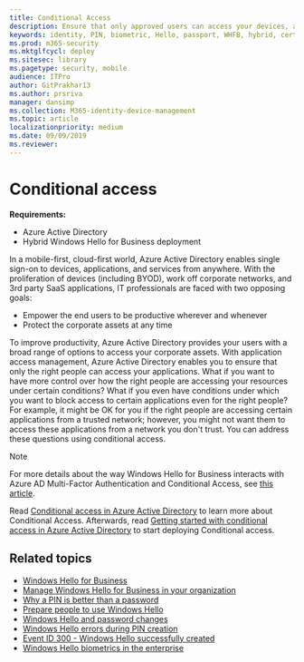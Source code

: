 ```yaml
---
title: Conditional Access
description: Ensure that only approved users can access your devices, applications, and services from anywhere by enabling single sign-on with Azure Active Directory.
keywords: identity, PIN, biometric, Hello, passport, WHFB, hybrid, cert-trust, device, registration, unlock, conditional access
ms.prod: m365-security
ms.mktglfcycl: deploy
ms.sitesec: library
ms.pagetype: security, mobile
audience: ITPro
author: GitPrakhar13
ms.author: prsriva
manager: dansimp
ms.collection: M365-identity-device-management
ms.topic: article
localizationpriority: medium
ms.date: 09/09/2019
ms.reviewer: 
---
```


# Conditional access

**Requirements:**

* Azure Active Directory
* Hybrid Windows Hello for Business deployment

In a mobile-first, cloud-first world, Azure Active Directory enables single sign-on to devices, applications, and services from anywhere. With the proliferation of devices (including BYOD), work off corporate networks, and 3rd party SaaS applications, IT professionals are faced with two opposing goals:

* Empower the end users to be productive wherever and whenever
* Protect the corporate assets at any time

To improve productivity, Azure Active Directory provides your users with a broad range of options to access your corporate assets. With application access management, Azure Active Directory enables you to ensure that only the right people can access your applications. What if you want to have more control over how the right people are accessing your resources under certain conditions? What if you even have conditions under which you want to block access to certain applications even for the right people? For example, it might be OK for you if the right people are accessing certain applications from a trusted network; however, you might not want them to access these applications from a network you don't trust. You can address these questions using conditional access.

> [!NOTE]
> For more details about the way Windows Hello for Business interacts with Azure AD Multi-Factor Authentication and Conditional Access, see [this article](https://techcommunity.microsoft.com/t5/core-infrastructure-and-security/why-are-my-users-not-prompted-for-mfa-as-expected/ba-p/1449032).

Read [Conditional access in Azure Active Directory](/azure/active-directory/active-directory-conditional-access-azure-portal) to learn more about Conditional Access.  Afterwards, read [Getting started with conditional access in Azure Active Directory](/azure/active-directory/active-directory-conditional-access-azure-portal-get-started) to start deploying Conditional access.

## Related topics

* [Windows Hello for Business](hello-identity-verification.md)
* [Manage Windows Hello for Business in your organization](hello-manage-in-organization.md)
* [Why a PIN is better than a password](hello-why-pin-is-better-than-password.md)
* [Prepare people to use Windows Hello](hello-prepare-people-to-use.md)
* [Windows Hello and password changes](hello-and-password-changes.md)
* [Windows Hello errors during PIN creation](hello-errors-during-pin-creation.md)
* [Event ID 300 - Windows Hello successfully created](hello-event-300.md)
* [Windows Hello biometrics in the enterprise](hello-biometrics-in-enterprise.md)
